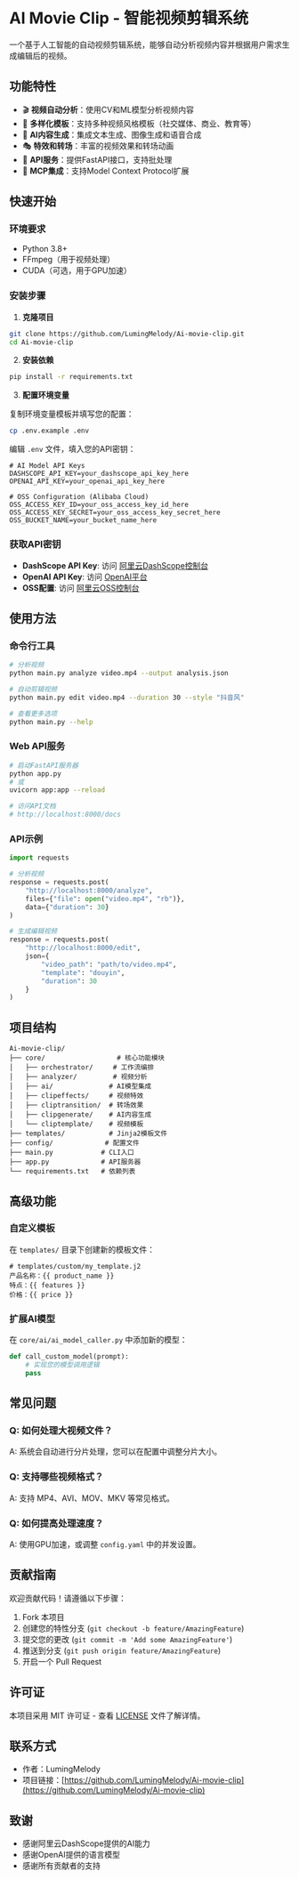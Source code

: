 # AI Movie Clip - 智能视频剪辑系统

一个基于人工智能的自动视频剪辑系统，能够自动分析视频内容并根据用户需求生成编辑后的视频。

## 功能特性

- 🎬 **视频自动分析**：使用CV和ML模型分析视频内容
- 🎨 **多样化模板**：支持多种视频风格模板（社交媒体、商业、教育等）
- 🤖 **AI内容生成**：集成文本生成、图像生成和语音合成
- 🎭 **特效和转场**：丰富的视频效果和转场动画
- 🚀 **API服务**：提供FastAPI接口，支持批处理
- 🔌 **MCP集成**：支持Model Context Protocol扩展

## 快速开始

### 环境要求

- Python 3.8+
- FFmpeg（用于视频处理）
- CUDA（可选，用于GPU加速）

### 安装步骤

1. **克隆项目**
```bash
git clone https://github.com/LumingMelody/Ai-movie-clip.git
cd Ai-movie-clip
```

2. **安装依赖**
```bash
pip install -r requirements.txt
```

3. **配置环境变量**

复制环境变量模板并填写您的配置：
```bash
cp .env.example .env
```

编辑 `.env` 文件，填入您的API密钥：
```env
# AI Model API Keys
DASHSCOPE_API_KEY=your_dashscope_api_key_here
OPENAI_API_KEY=your_openai_api_key_here

# OSS Configuration (Alibaba Cloud)
OSS_ACCESS_KEY_ID=your_oss_access_key_id_here
OSS_ACCESS_KEY_SECRET=your_oss_access_key_secret_here
OSS_BUCKET_NAME=your_bucket_name_here
```

### 获取API密钥

- **DashScope API Key**: 访问 [阿里云DashScope控制台](https://dashscope.console.aliyun.com/)
- **OpenAI API Key**: 访问 [OpenAI平台](https://platform.openai.com/api-keys)
- **OSS配置**: 访问 [阿里云OSS控制台](https://oss.console.aliyun.com/)

## 使用方法

### 命令行工具

```bash
# 分析视频
python main.py analyze video.mp4 --output analysis.json

# 自动剪辑视频
python main.py edit video.mp4 --duration 30 --style "抖音风"

# 查看更多选项
python main.py --help
```

### Web API服务

```bash
# 启动FastAPI服务器
python app.py
# 或
uvicorn app:app --reload

# 访问API文档
# http://localhost:8000/docs
```

### API示例

```python
import requests

# 分析视频
response = requests.post(
    "http://localhost:8000/analyze",
    files={"file": open("video.mp4", "rb")},
    data={"duration": 30}
)

# 生成编辑视频
response = requests.post(
    "http://localhost:8000/edit",
    json={
        "video_path": "path/to/video.mp4",
        "template": "douyin",
        "duration": 30
    }
)
```

## 项目结构

```
Ai-movie-clip/
├── core/                  # 核心功能模块
│   ├── orchestrator/     # 工作流编排
│   ├── analyzer/         # 视频分析
│   ├── ai/              # AI模型集成
│   ├── clipeffects/     # 视频特效
│   ├── cliptransition/  # 转场效果
│   ├── clipgenerate/    # AI内容生成
│   └── cliptemplate/    # 视频模板
├── templates/           # Jinja2模板文件
├── config/             # 配置文件
├── main.py            # CLI入口
├── app.py             # API服务器
└── requirements.txt   # 依赖列表
```

## 高级功能

### 自定义模板

在 `templates/` 目录下创建新的模板文件：

```jinja2
# templates/custom/my_template.j2
产品名称：{{ product_name }}
特点：{{ features }}
价格：{{ price }}
```

### 扩展AI模型

在 `core/ai/ai_model_caller.py` 中添加新的模型：

```python
def call_custom_model(prompt):
    # 实现您的模型调用逻辑
    pass
```

## 常见问题

### Q: 如何处理大视频文件？
A: 系统会自动进行分片处理，您可以在配置中调整分片大小。

### Q: 支持哪些视频格式？
A: 支持 MP4、AVI、MOV、MKV 等常见格式。

### Q: 如何提高处理速度？
A: 使用GPU加速，或调整 `config.yaml` 中的并发设置。

## 贡献指南

欢迎贡献代码！请遵循以下步骤：

1. Fork 本项目
2. 创建您的特性分支 (`git checkout -b feature/AmazingFeature`)
3. 提交您的更改 (`git commit -m 'Add some AmazingFeature'`)
4. 推送到分支 (`git push origin feature/AmazingFeature`)
5. 开启一个 Pull Request

## 许可证

本项目采用 MIT 许可证 - 查看 [LICENSE](LICENSE) 文件了解详情。

## 联系方式

- 作者：LumingMelody
- 项目链接：[https://github.com/LumingMelody/Ai-movie-clip](https://github.com/LumingMelody/Ai-movie-clip)

## 致谢

- 感谢阿里云DashScope提供的AI能力
- 感谢OpenAI提供的语言模型
- 感谢所有贡献者的支持

